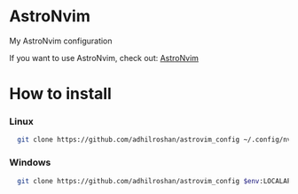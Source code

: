 # AstroNvim

My AstroNvim configuration

If you want to use AstroNvim, check out: [AstroNvim](https://github.com/kabinspace/AstroVim)

# How to install 

### Linux
```bash
  git clone https://github.com/adhilroshan/astrovim_config ~/.config/nvim/lua/user
```

### Windows
```bash
  git clone https://github.com/adhilroshan/astrovim_config $env:LOCALAPPDATA\nvim\lua\user
```